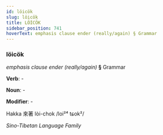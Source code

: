 ```yaml
---
id: löicök
slug: löicök
title: LÖİCÖK
sidebar_position: 741
hoverText: emphasis clause ender (really/again) § Grammar
---
```


### löicök

*emphasis clause ender (really/again)* **§** Grammar

**Verb**: -

**Noun**: -

**Modifier**: -

Hakka 來著 lòi-chok /loi²⁴ tɕok²/

*Sino-Tibetan Language Family*